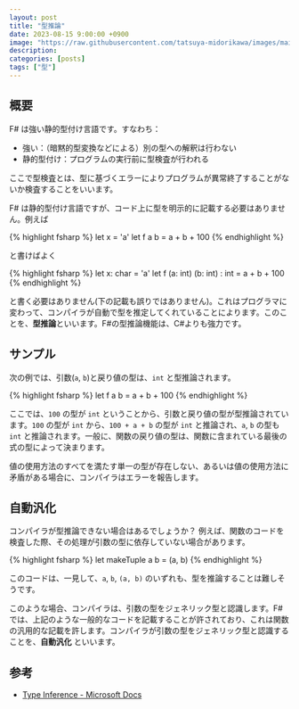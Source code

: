 ```yaml
---
layout: post
title: "型推論"
date: 2023-08-15 9:00:00 +0900
image: "https://raw.githubusercontent.com/tatsuya-midorikawa/images/main/fsdoc-jp/common/fs-octcat.png"
description:
categories: [posts]
tags: ["型"]
---
```


## 概要

F# は強い静的型付け言語です。すなわち：

- 強い：（暗黙的型変換などによる）別の型への解釈は行わない
- 静的型付け：プログラムの実行前に型検査が行われる

ここで型検査とは、型に基づくエラーによりプログラムが異常終了することがないか検査することをいいます。

F# は静的型付け言語ですが、コード上に型を明示的に記載する必要はありません。例えば

{% highlight fsharp %}
let x = 'a'
let f a b = a + b + 100
{% endhighlight %}

と書けばよく

{% highlight fsharp %}
let x: char = 'a'
let f (a: int) (b: int) : int = a + b + 100
{% endhighlight %}

と書く必要はありません(下の記載も誤りではありません)。これはプログラマに変わって、コンパイラが自動で型を推定してくれていることによります。このことを、**型推論**といいます。F#の型推論機能は、C#よりも強力です。

## サンプル

次の例では、引数(`a`, `b`)と戻り値の型は、`int` と型推論されます。

{% highlight fsharp %}
let f a b = a + b + 100
{% endhighlight %}

ここでは、`100` の型が `int` ということから、引数と戻り値の型が型推論されています。`100` の型が `int` から、`100 + a + b` の型が `int` と推論され、`a`, `b` の型も `int` と推論されます。一般に、関数の戻り値の型は、関数に含まれている最後の式の型によって決まります。

値の使用方法のすべてを満たす単一の型が存在しない、あるいは値の使用方法に矛盾がある場合に、コンパイラはエラーを報告します。

## 自動汎化

コンパイラが型推論できない場合はあるでしょうか？ 例えば、関数のコードを検査した際、その処理が引数の型に依存していない場合があります。

{% highlight fsharp %}
let makeTuple a b = (a, b)
{% endhighlight %}

このコードは、一見して、`a`, `b`, `(a, b)` のいずれも、型を推論することは難しそうです。

このような場合、コンパイラは、引数の型をジェネリック型と認識します。F#では、上記のような一般的なコードを記載することが許されており、これは関数の汎用的な記載を許します。コンパイラが引数の型をジェネリック型と認識することを、**自動汎化** といいます。

## 参考

- [Type Inference - Microsoft Docs](https://learn.microsoft.com/en-us/dotnet/fsharp/language-reference/type-inference)
